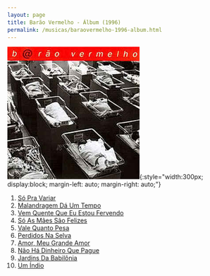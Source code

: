```yaml
---
layout: page
title: Barão Vermelho - Álbum (1996)
permalink: /musicas/baraovermelho-1996-album.html
---
```


![Barão Vermelho - Álbum (1996)](/musicas/capas/baraovermelho-1996-album.jpg){:style="width:300px; display:block; margin-left: auto; margin-right: auto;"}

<audio preload></audio>

<ol><li><a href="#" data-src="https://124700.selcdn.ru/srv.victor3d.com.br/baraovermelho-1996-album/01.mp3">Só Pra Variar</a></li>
<li><a href="#" data-src="https://124700.selcdn.ru/srv.victor3d.com.br/baraovermelho-1996-album/02.mp3">Malandragem Dá Um Tempo</a></li>
<li><a href="#" data-src="https://124700.selcdn.ru/srv.victor3d.com.br/baraovermelho-1996-album/03.mp3">Vem Quente Que Eu Estou Fervendo</a></li>
<li><a href="#" data-src="https://124700.selcdn.ru/srv.victor3d.com.br/baraovermelho-1996-album/04.mp3">Só As Mães São Felizes</a></li>
<li><a href="#" data-src="https://124700.selcdn.ru/srv.victor3d.com.br/baraovermelho-1996-album/05.mp3">Vale Quanto Pesa</a></li>
<li><a href="#" data-src="https://124700.selcdn.ru/srv.victor3d.com.br/baraovermelho-1996-album/06.mp3">Perdidos Na Selva</a></li>
<li><a href="#" data-src="https://124700.selcdn.ru/srv.victor3d.com.br/baraovermelho-1996-album/07.mp3">Amor, Meu Grande Amor</a></li>
<li><a href="#" data-src="https://124700.selcdn.ru/srv.victor3d.com.br/baraovermelho-1996-album/08.mp3">Não Há Dinheiro Que Pague</a></li>
<li><a href="#" data-src="https://124700.selcdn.ru/srv.victor3d.com.br/baraovermelho-1996-album/09.mp3">Jardins Da Babilônia</a></li>
<li><a href="#" data-src="https://124700.selcdn.ru/srv.victor3d.com.br/baraovermelho-1996-album/10.mp3">Um Índio</a></li></ol>

